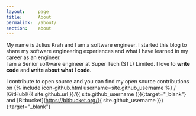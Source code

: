 ```yaml
---
layout:     page
title:      About
permalink:  /about/
section:    about
---
```


My name is Julius Krah and I am a software engineer. I started this blog to share my software engineering experiences and what
I have learned in my career as an engineer.  
I am a Senior software engineer at Super Tech (STL) Limited. I love to **write code** and **write about what I code**.

I contribute to open source and you can find my open source contributions on
{% include icon-github.html username=site.github_username %} /
[GitHub]({{ site.github.url }}/{{ site.github_username }}){:target="_blank"} and
[Bitbucket](https://bitbucket.org/{{ site.github_username }}){:target="_blank"}
